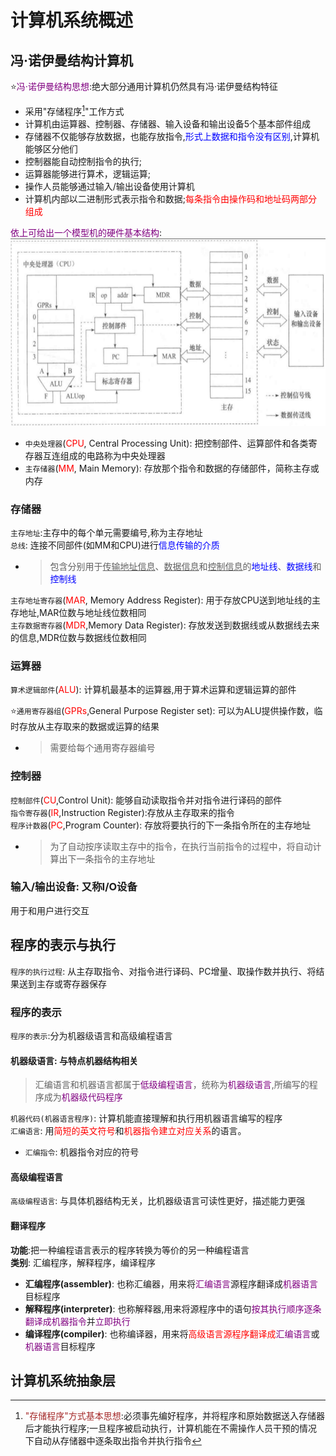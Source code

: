 # 计算机系统概述
## 冯·诺伊曼结构计算机
:star:<font color=purple>冯·诺伊曼结构思想</font>:绝大部分通用计算机仍然具有冯·诺伊曼结构特征  
   - 采用"存储程序[^1]"工作方式  
   - 计算机由运算器、控制器、存储器、输入设备和输出设备5个基本部件组成  
   - 存储器不仅能够存放数据，也能存放指令,<font color=blue>形式上数据和指令没有区别</font>,计算机能够区分他们  
   - 控制器能自动控制指令的执行;  
   - 运算器能够进行算术，逻辑运算;  
   - 操作人员能够通过输入/输出设备使用计算机  
   - 计算机内部以二进制形式表示指令和数据;<font color=red>每条指令由操作码和地址码两部分组成</font>  

<font color=purple>依上可给出一个模型机的硬件基本结构</font>:  
<img src="./阅读笔记/数字逻辑与计算机组成/docs/img/模型机的硬件基本结构.png" height="300" width="600" title="img/模型机的硬件基本结构.png" />  
- `中央处理器`(<font color=red>CPU</font>, Central Processing Unit): 把控制部件、运算部件和各类寄存器互连组成的电路称为中央处理器  
- `主存储器`(<font color=red>MM</font>, Main Memory): 存放那个指令和数据的存储部件，简称主存或内存  

### 存储器
`主存地址`:主存中的每个单元需要编号,称为主存地址  
`总线`: 连接不同部件(如MM和CPU)进行<font color=blue>信息传输的介质</font>  
   - > 包含分别用于<u>传输地址信息</u>、<u>数据信息</u>和<u>控制信息</u>的<font color=blue>地址线</font>、<font color=blue>数据线</font>和<font color=blue>控制线</font>  

`主存地址寄存器`(<font color=red>MAR</font>, Memory Address Register): 用于存放CPU送到地址线的主存地址,MAR位数与地址线位数相同  
`主存数据寄存器`(<font color=red>MDR</font>,Memory Data Register): 存放发送到数据线或从数据线去来的信息,MDR位数与数据线位数相同  
### 运算器
`算术逻辑部件`(<font color=red>ALU</font>): 计算机最基本的运算器,用于算术运算和逻辑运算的部件  

:star:`通用寄存器组`(<font color=red>GPRs</font>,General Purpose Register set): 可以为ALU提供操作数，临时存放从主存取来的数据或运算的结果  
   - > 需要给每个通用寄存器编号  

### 控制器
`控制部件`(<font color=red>CU</font>,Control Unit): 能够自动读取指令并对指令进行译码的部件  
`指令寄存器`(<font color=red>IR</font>,Instruction Register):存放从主存取来的指令  
`程序计数器`(<font color=red>PC</font>,Program Counter): 存放将要执行的下一条指令所在的主存地址  
   - > 为了自动按序读取主存中的指令，在执行当前指令的过程中，将自动计算出下一条指令的主存地址  

### 输入/输出设备: 又称I/O设备
用于和用户进行交互

## 程序的表示与执行
`程序的执行过程`: 从主存取指令、对指令进行译码、PC增量、取操作数并执行、将结果送到主存或寄存器保存  
### 程序的表示
`程序的表示`:分为机器级语言和高级编程语言   
#### 机器级语言: 与特点机器结构相关
> 汇编语言和机器语言都属于<font color=purple>低级编程语言</font>，统称为<font color=purple>机器级语言</font>,所编写的程序成为<font color=purple>机器级代码程序</font>  

`机器代码(机器语言程序)`: 计算机能直接理解和执行用机器语言编写的程序  
`汇编语言`: 用<font color=red>简短的英文符号</font>和<font color=red>机器指令建立对应关系</font>的语言。
   - `汇编指令`: 机器指令对应的符号  

#### 高级编程语言
`高级编程语言`: 与具体机器结构无关，比机器级语言可读性更好，描述能力更强  

#### 翻译程序
**功能**:把一种编程语言表示的程序转换为等价的另一种编程语言  
**类别**: 汇编程序，解释程序，编译程序  
   - **汇编程序(assembler)**: 也称汇编器，用来将<font color=purple>汇编语言</font>源程序翻译成<font color=purple>机器语言</font>目标程序  
   - **解释程序(interpreter)**: 也称解释器,用来将源程序中的语句<font color=purple>按其执行顺序逐条翻译成机器指令</font>并<font color=purple>立即执行</font>  
   - **编译程序(compiler)**: 也称编译器，用来将<font color=red>高级语言源程序翻译成</font><font color=purple>汇编语言</font>或<font color=purple>机器语言</font>目标程序  

## 计算机系统抽象层








[^1]:<font color=brown>"存储程序"方式基本思想</font>:必须事先编好程序，并将程序和原始数据送入存储器后才能执行程序;一旦程序被启动执行，计算机能在不需操作人员干预的情况下自动从存储器中逐条取出指令并执行指令  

